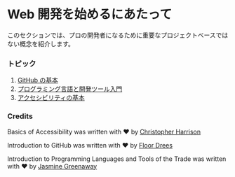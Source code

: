 # Web 開発を始めるにあたって

このセクションでは、プロの開発者になるために重要なプロジェクトベースではない概念を紹介します。

### トピック

1. [GitHub の基本](1-github-basics/translations/README.ja.md)
2. [プログラミング言語と開発ツール入門](2-intro-to-programming-languages/translations/README.ja.md)
3. [アクセシビリティの基本](3-accessibility/translations/README.ja.md)

### Credits

Basics of Accessibility was written with ♥️ by [Christopher Harrison](https://twitter.com/geektrainer)

Introduction to GitHub was written with ♥️ by [Floor Drees](https://twitter.com/floordrees)

Introduction to Programming Languages and Tools of the Trade was written with ♥️ by [Jasmine Greenaway](https://twitter.com/paladique)

